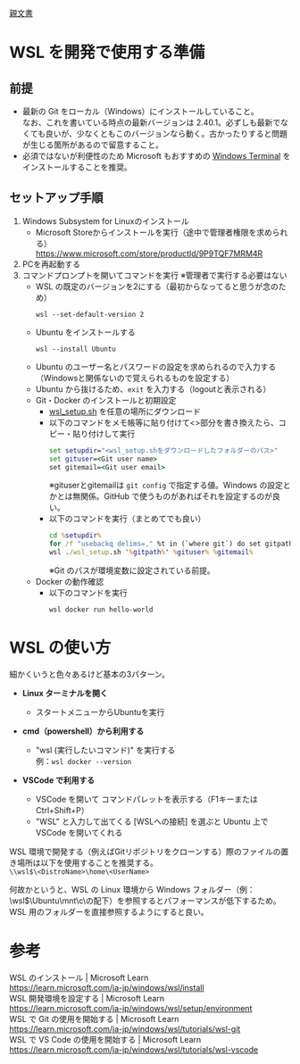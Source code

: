 [親文書](../README.md)

# WSL を開発で使用する準備

## 前提
- 最新の Git をローカル（Windows）にインストールしていること。  
なお、これを書いている時点の最新バージョンは 2.40.1。必ずしも最新でなくても良いが、少なくともこのバージョンなら動く。古かったりすると問題が生じる箇所があるので留意すること。
- 必須ではないが利便性のため Microsoft もおすすめの [Windows Terminal](https://www.microsoft.com/store/productId/9N0DX20HK701) をインストールすることを推奨。

## セットアップ手順
<!-- おそらく不要、必要と判明したら復活させる
1.管理者権限でコマンドプロンプトを開いてコマンドを実行
	- WSL のインストールとアップデート
		`wsl --install && wsl --update`
-->
1. Windows Subsystem for Linuxのインストール
	- Microsoft Storeからインストールを実行（途中で管理者権限を求められる）  
	https://www.microsoft.com/store/productId/9P9TQF7MRM4R
1. PCを再起動する
1. コマンドプロンプトを開いてコマンドを実行 ※管理者で実行する必要はない
	- WSL の既定のバージョンを2にする（最初からなってると思うが念のため）  
		```
		wsl --set-default-version 2
		```
	- Ubuntu をインストールする  
		```
		wsl --install Ubuntu
		```
	- Ubuntu のユーザー名とパスワードの設定を求められるので入力する（Windowsと関係ないので覚えられるものを設定する）
	- Ubuntu から抜けるため、`exit` を入力する（logoutと表示される）  
	- Git・Docker のインストールと初期設定
		- [wsl_setup.sh](../src/wsl_setup.sh) を任意の場所にダウンロード
		- 以下のコマンドをメモ帳等に貼り付けて<>部分を書き換えたら、コピー・貼り付けして実行
			```cmd
			set setupdir="<wsl_setup.shをダウンロードしたフォルダーのパス>"
			set gituser=<Git user name>
			set gitemail=<Git user email>
			```
			※gituserとgitemailは `git config` で指定する値。Windows の設定とかとは無関係。GitHub で使うものがあればそれを設定するのが良い。  
		- 以下のコマンドを実行（まとめてでも良い）
			```cmd
			cd %setupdir%
			for /f "usebackq delims=," %t in (`where git`) do set gitpath=%t
			wsl ./wsl_setup.sh '%gitpath%' %gituser% %gitemail%
			```
			※Git のパスが環境変数に設定されている前提。  
	- Docker の動作確認  
		- 以下のコマンドを実行  
			```
			wsl docker run hello-world
			```
			
# WSL の使い方
細かくいうと色々あるけど基本の3パターン。

- **Linux ターミナルを開く**
	- スタートメニューからUbuntuを実行

- **cmd（powershell）から利用する**
	- "wsl (実行したいコマンド)" を実行する  
	例：`wsl docker --version`
		
- **VSCode で利用する**
	- VSCode を開いて コマンドパレットを表示する（F1キーまたはCtrl+Shift+P）
	- "WSL" と入力して出てくる [WSLへの接続] を選ぶと Ubuntu 上で VSCode を開いてくれる
		
WSL 環境で開発する（例えばGitリポジトリをクローンする）際のファイルの置き場所は以下を使用することを推奨する。  
`\\wsl$\<DistroName>\home\<UserName>`  

何故かというと、WSL の Linux 環境から Windows フォルダー（例：\\wsl$\Ubuntu\mnt\c\の配下）を参照するとパフォーマンスが低下するため。WSL 用のフォルダーを直接参照するようにすると良い。


# 参考
WSL のインストール | Microsoft Learn  
https://learn.microsoft.com/ja-jp/windows/wsl/install  
WSL 開発環境を設定する | Microsoft Learn  
https://learn.microsoft.com/ja-jp/windows/wsl/setup/environment  
WSL で Git の使用を開始する | Microsoft Learn  
https://learn.microsoft.com/ja-jp/windows/wsl/tutorials/wsl-git  
WSL で VS Code の使用を開始する | Microsoft Learn  
https://learn.microsoft.com/ja-jp/windows/wsl/tutorials/wsl-vscode  
